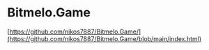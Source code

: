 # Bitmelo.Game
[https://github.com/nikos7887/Bitmelo.Game/](https://github.com/nikos7887/Bitmelo.Game/blob/main/index.html)
